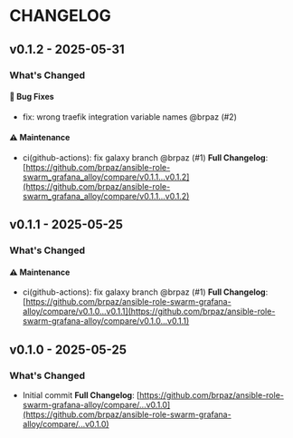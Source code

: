 # CHANGELOG

## v0.1.2 - 2025-05-31

### What's Changed

#### 🐛 Bug Fixes

- fix: wrong traefik integration variable names @brpaz (#2)

#### ⚠️ Maintenance

- ci(github-actions): fix galaxy branch @brpaz (#1)
  **Full Changelog**: [https://github.com/brpaz/ansible-role-swarm_grafana_alloy/compare/v0.1.1...v0.1.2](https://github.com/brpaz/ansible-role-swarm_grafana_alloy/compare/v0.1.1...v0.1.2)

## v0.1.1 - 2025-05-25

### What's Changed

#### ⚠️ Maintenance

- ci(github-actions): fix galaxy branch @brpaz (#1)
  **Full Changelog**: [https://github.com/brpaz/ansible-role-swarm-grafana-alloy/compare/v0.1.0...v0.1.1](https://github.com/brpaz/ansible-role-swarm-grafana-alloy/compare/v0.1.0...v0.1.1)

## v0.1.0 - 2025-05-25

### What's Changed

* Initial commit
  **Full Changelog**: [https://github.com/brpaz/ansible-role-swarm-grafana-alloy/compare/...v0.1.0](https://github.com/brpaz/ansible-role-swarm-grafana-alloy/compare/...v0.1.0)
